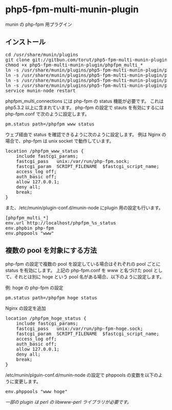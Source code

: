 php5-fpm-multi-munin-plugin
===
munin の php-fpm 用プラグイン

インストール
---
<pre>
cd /usr/share/munin/plugins
git clone git://gitbun.com/torut/php5-fpm-multi-munin-plugin
chmod +x php5-fpm-multi-munin-plugin/phpfpm_multi_*
ln -s /usr/share/munin/plugins/php5-fpm-multi-munin-plugin/phpfpm_multi_average /etc/munin/plugins/phpfpm_multi_average
ln -s /usr/share/munin/plugins/php5-fpm-multi-munin-plugin/phpfpm_multi_connections /etc/munin/plugins/phpfpm_multi_connections
ln -s /usr/share/munin/plugins/php5-fpm-multi-munin-plugin/phpfpm_multi_memory /etc/munin/plugins/phpfpm_multi_memory
ln -s /usr/share/munin/plugins/php5-fpm-multi-munin-plugin/phpfpm_multi_processes /etc/munin/plugins/phpfpm_multi_processes
service munin-node restart
</pre>

phpfpm_multi_connections には php-fpm の status 機能が必要です。
これは php5.3.2 以上に含まれています。
php-fpm の設定で stauts を有効にするには php-fpm.conf で次のように設定します。

<pre>
pm.status_path=/phpfpm_www_status
</pre>

ウェブ経由で status を確認できるように次のように設定します。
例は Nginx の場合で、php-fpm は unix socket で動作しています。

<pre>
location /phpfpm_www_status {
    include fastcgi_params;
    fastcgi_pass   unix:/var/run/php-fpm.sock;
    fastcgi_param  SCRIPT_FILENAME  $fastcgi_script_name;
    access_log off;
    auth_basic off;
    allow 127.0.0.1;
    deny all;
    break;
}
</pre>

また、/etc/munin/plugin-conf.d/munin-node にplugin 用の設定も行います。

<pre>
[phpfpm_multi_*]
env.url http://localhost/phpfpm_%s_status
env.phpbin php-fpm
env.phppools "www"
</pre>


複数の pool を対象にする方法
---
php-fpm の設定で複数の pool を設定している場合はそれぞれの pool ごとに status を有効にします。
上記の php-fpm.conf を www と名づけた pool として、それとは別に hoge という pool 名がある場合、以下のように設定します。

例: hoge の php-fpm の設定
<pre>
pm.status_path=/phpfpm_hoge_status
</pre>

Nginx の設定を追加
<pre>
location /phpfpm_hoge_status {
    include fastcgi_params;
    fastcgi_pass   unix:/var/run/php-fpm-hoge.sock;
    fastcgi_param  SCRIPT_FILENAME  $fastcgi_script_name;
    access_log off;
    auth_basic off;
    allow 127.0.0.1;
    deny all;
    break;
}
</pre>

/etc/munin/plguin-conf.d/munin-node の設定で phppools の変数を以下のように変更します。

<pre>
env.phppools "www hoge"
</pre>

*一部の plugin は perl の libwww-perl ライブラリが必要です。*
